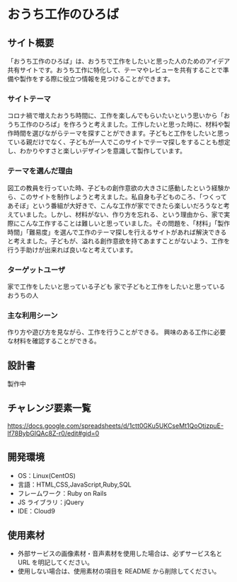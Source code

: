 # おうち工作のひろば

## サイト概要

「おうち工作のひろば」は、おうちで工作をしたいと思った人のためのアイデア共有サイトです。おうち工作に特化して、テーマやレビューを共有することで準備や製作をする際に役立つ情報を見つけることができます。

### サイトテーマ

コロナ禍で増えたおうち時間に、工作を楽しんでもらいたいという思いから「おうち工作のひろば」を作ろうと考えました。工作したいと思った時に、材料や製作時間を選びながらテーマを探すことができます。子どもと工作をしたいと思っている親だけでなく、子どもが一人でこのサイトでテーマ探しをすることも想定し、わかりやすさと楽しいデザインを意識して製作しています。

### テーマを選んだ理由

図工の教員を行っていた時、子どもの創作意欲の大きさに感動したという経験から、このサイトを制作しようと考えました。私自身も子どものころ、「つくってあそぼ」という番組が大好きで、こんな工作が家でできたら楽しいだろうなと考えていました。しかし、材料がない、作り方を忘れる、という理由から、家で実際にこんな工作することは難しいと思っていました。その問題を、「材料」「製作時間」「難易度」を選んで工作のテーマ探しを行えるサイトがあれば解決できると考えました。子どもが、溢れる創作意欲を持てあますことがないよう、工作を行う手助けが出来れば良いなと考えています。

### ターゲットユーザ

家で工作をしたいと思っている子ども
家で子どもと工作をしたいと思っているおうちの人

### 主な利用シーン

作り方や遊び方を見ながら、工作を行うことができる。
興味のある工作に必要な材料を確認することができる。

## 設計書
製作中

## チャレンジ要素一覧

https://docs.google.com/spreadsheets/d/1ctt0GKu5UKCseMt1QoOtjzpuE-lf78BybGIQAc8Z-r0/edit#gid=0


## 開発環境

- OS：Linux(CentOS)
- 言語：HTML,CSS,JavaScript,Ruby,SQL
- フレームワーク：Ruby on Rails
- JS ライブラリ：jQuery
- IDE：Cloud9

## 使用素材

- 外部サービスの画像素材・音声素材を使用した場合は、必ずサービス名と URL を明記してください。
- 使用しない場合は、使用素材の項目を README から削除してください。
